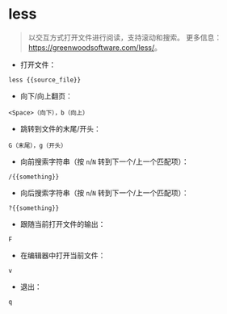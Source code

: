 # less

> 以交互方式打开文件进行阅读，支持滚动和搜索。
> 更多信息：<https://greenwoodsoftware.com/less/>。

- 打开文件：

`less {{source_file}}`

- 向下/向上翻页：

`<Space>（向下），b（向上）`

- 跳转到文件的末尾/开头：

`G（末尾），g（开头）`

- 向前搜索字符串（按 `n`/`N` 转到下一个/上一个匹配项）：

`/{{something}}`

- 向后搜索字符串（按 `n`/`N` 转到下一个/上一个匹配项）：

`?{{something}}`

- 跟随当前打开文件的输出：

`F`

- 在编辑器中打开当前文件：

`v`

- 退出：

`q`